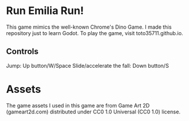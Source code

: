 # Run Emilia Run!
This game mimics the well-known Chrome's Dino Game. I made this repository just to learn Godot. To play the game, visit toto35711.github.io. 

## Controls
Jump: Up button/W/Space
Slide/accelerate the fall: Down button/S

# Assets
The game assets I used in this game are from Game Art 2D (gameart2d.com) distributed under CC0 1.0 Universal (CC0 1.0) license.
